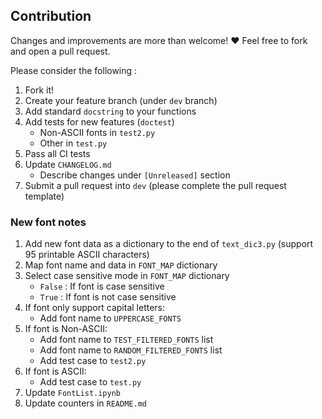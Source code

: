 ## Contribution			

Changes and improvements are more than welcome! ❤️ Feel free to fork and open a pull request.

Please consider the following :

1. Fork it!
2. Create your feature branch (under `dev` branch)
3. Add standard `docstring` to your functions
4. Add tests for new features (`doctest`)
	- Non-ASCII fonts in `test2.py`
	- Other in `test.py`
5. Pass all CI tests
6. Update `CHANGELOG.md`
	- Describe changes under `[Unreleased]` section
7. Submit a pull request into `dev` (please complete the pull request template)


### New font notes

1. Add new font data as a dictionary to the end of `text_dic3.py` (support 95 printable ASCII characters)
2. Map font name and data in `FONT_MAP` dictionary
3. Select case sensitive mode in `FONT_MAP` dictionary
	- `False` : If font is case sensitive
	- `True` : If font is not case sensitive
4. If font only support capital letters:
	- Add font name to `UPPERCASE_FONTS`
5. If font is Non-ASCII:
	- Add font name to `TEST_FILTERED_FONTS` list
	- Add font name to `RANDOM_FILTERED_FONTS` list
	- Add test case to `test2.py`
6. If font is ASCII:
	- Add test case to `test.py` 
7. Update `FontList.ipynb`
8. Update counters in `README.md`


